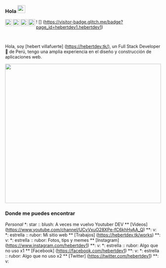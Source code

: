 ### Hola <img src = "https://media.giphy.com/media/hvRJCLFzcasrR4ia7z/giphy.gif" width = "25px">

<a href="https://twitter.com/hebertdev1">
  <img align = "left" alt = "hebert villafuerte | Twitter" width = "22px" src = "https://cdn.jsdelivr.net/npm/simple-icons@v3/icons/twitter.svg" />
</a>

<a href="https://www.linkedin.com/in/hebertdev/">
  <img align = "left" alt = "hebertdev1 LinkdeIN" width = "22px" src = "https://cdn.jsdelivr.net/npm/simple-icons@v3/icons/linkedin.svg" />
</a>

<a href="https://www.instagram.com/hebertdev1/">
  <img align = "left" alt = "Hebertdev1 Instagram" width = "22px" src = "https://cdn.jsdelivr.net/npm/simple-icons@v3/icons/instagram.svg" />
</a>

<a href="https://www.youtube.com/channel/UCvVxuO28XPe-fC6khHyAA_Q">
  <img align = "left" alt = "Hebertdev1 Youtube" width = "22px" src = "https://cdn.jsdelivr.net/npm/simple-icons@v3/icons/youtube.svg" />
</a>

! [] (https://visitor-badge.glitch.me/badge?page_id=hebertdev1.hebertdev1)

<br />

Hola, soy [hebert villafuerte] (https://hebertdev.tk/), un Full Stack Developer 🚀 de Perú, tengo una amplia experiencia en el diseño y construcción de aplicaciones web.

<img src = "https://i.pinimg.com/originals/3c/d2/2a/3cd22aba559021ceb78189475ad918f4.gif" height="450px" width = " 100% "  />
  


### Donde me puedes encontrar

_Personal_
*: star :: blush: A veces me vuelvo Youtuber DEV ** [Videos] (https://www.youtube.com/channel/UCvVxuO28XPe-fC6khHyAA_Q) **: v:
*: estrella :: rubor: Mi sitio web ** [Trabajos] (https://hebertdev.tk/works) **: v:
*: estrella :: rubor: Fotos, tips y memes ** [Instagram] (https://www.instagram.com/hebertdev1) **: v:
*: estrella :: rubor: Algo que no uso x1 ** [Facebook] (https://facebook.com/hebertdev1) **: v:
*: estrella :: rubor: Algo que no uso x2 ** [Twitter] (https://twitter.com/hebertdev1) **: v:
